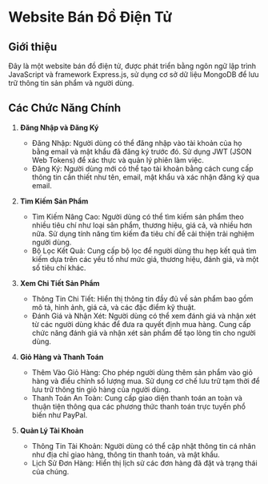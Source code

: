 # Website Bán Đồ Điện Tử

## Giới thiệu
Đây là một website bán đồ điện tử, được phát triển bằng ngôn ngữ lập trình JavaScript và framework Express.js, sử dụng cơ sở dữ liệu MongoDB để lưu trữ thông tin sản phẩm và người dùng.

## Các Chức Năng Chính
1. **Đăng Nhập và Đăng Ký**
   - Đăng Nhập: Người dùng có thể đăng nhập vào tài khoản của họ bằng email và mật khẩu đã đăng ký trước đó. Sử dụng JWT (JSON Web Tokens) để xác thực và quản lý phiên làm việc.
   - Đăng Ký: Người dùng mới có thể tạo tài khoản bằng cách cung cấp thông tin cần thiết như tên, email, mật khẩu và xác nhận đăng ký qua email.

2. **Tìm Kiếm Sản Phẩm**
   - Tìm Kiếm Nâng Cao: Người dùng có thể tìm kiếm sản phẩm theo nhiều tiêu chí như loại sản phẩm, thương hiệu, giá cả, và nhiều hơn nữa. Sử dụng tính năng tìm kiếm đa tiêu chí để cải thiện trải nghiệm người dùng.
   - Bộ Lọc Kết Quả: Cung cấp bộ lọc để người dùng thu hẹp kết quả tìm kiếm dựa trên các yếu tố như mức giá, thương hiệu, đánh giá, và một số tiêu chí khác.

3. **Xem Chi Tiết Sản Phẩm**
   - Thông Tin Chi Tiết: Hiển thị thông tin đầy đủ về sản phẩm bao gồm mô tả, hình ảnh, giá cả, và các đặc điểm kỹ thuật.
   - Đánh Giá và Nhận Xét: Người dùng có thể xem đánh giá và nhận xét từ các người dùng khác để đưa ra quyết định mua hàng. Cung cấp chức năng đánh giá và nhận xét sản phẩm để tạo lòng tin cho người dùng.

4. **Giỏ Hàng và Thanh Toán**
   - Thêm Vào Giỏ Hàng: Cho phép người dùng thêm sản phẩm vào giỏ hàng và điều chỉnh số lượng mua. Sử dụng cơ chế lưu trữ tạm thời để lưu trữ thông tin giỏ hàng của người dùng.
   - Thanh Toán An Toàn: Cung cấp giao diện thanh toán an toàn và thuận tiện thông qua các phương thức thanh toán trực tuyến phổ biến như PayPal.

5. **Quản Lý Tài Khoản**
   - Thông Tin Tài Khoản: Người dùng có thể cập nhật thông tin cá nhân như địa chỉ giao hàng, thông tin thanh toán, và mật khẩu.
   - Lịch Sử Đơn Hàng: Hiển thị lịch sử các đơn hàng đã đặt và trạng thái của chúng.
